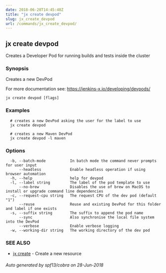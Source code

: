 ```yaml
---
date: 2018-06-28T14:45:48Z
title: "jx create devpod"
slug: jx_create_devpod
url: /commands/jx_create_devpod/
---
```

## jx create devpod

Creates a Developer Pod for running builds and tests inside the cluster

### Synopsis

Creates a new DevPod 

For more documentation see: https://jenkins-x.io/developing/devpods/

```
jx create devpod [flags]
```

### Examples

```
  # creates a new DevPod asking the user for the label to use
  jx create devpod
  
  # creates a new Maven DevPod
  jx create devpod -l maven
```

### Options

```
  -b, --batch-mode           In batch mode the command never prompts for user input
      --headless             Enable headless operation if using browser automation
  -h, --help                 help for devpod
  -l, --label string         The label of the pod template to use
      --no-brew              Disables the use of brew on MacOS to install or upgrade command line dependencies
  -c, --request-cpu string   The request CPU of the dev pod (default "1")
      --reuse                Reuse and existing DevPod for this folder and label if one exists
  -s, --suffix string        The suffix to append the pod name
      --sync                 Also synchronise the local file system into the DevPod
      --verbose              Enable verbose logging
  -w, --working-dir string   The working directory of the dev pod
```

### SEE ALSO

* [jx create](/commands/jx_create/)	 - Create a new resource

###### Auto generated by spf13/cobra on 28-Jun-2018

